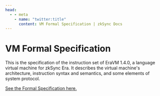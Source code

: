 ```yaml
---
head:
  - - meta
    - name: "twitter:title"
      content: VM Formal Specification | zkSync Docs
---
```


# VM Formal Specification

This is the specification of the instruction set of EraVM 1.4.0, a language virtual machine for zkSync Era. It describes the virtual machine's architecture, instruction syntax and semantics, and some elements of system protocol.

[See the Formal Specification here.](https://matter-labs.github.io/eravm-spec/spec.html)
